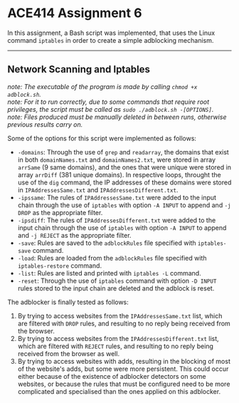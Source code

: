 # ACE414 Assignment 6

In this assignment, a Bash script was implemented, that uses the Linux command `iptables` in order to create a simple adblocking mechanism.

---

## Network Scanning and Iptables

*note: The executable of the program is made by calling `chmod +x adblock.sh`.*  
*note: For it to run correctly, due to some commands that require root privileges, the script must be called as `sudo ./adblock.sh -[OPTIONS]`.*  
*note: Files produced must be manually deleted in between runs, otherwise previous results carry on.*

Some of the options for this script were implemented as follows:
- `-domains`: Through the use of `grep` and `readarray`, the domains that exist in both `domainNames.txt` and `domainNames2.txt`, were stored in array `arrSame` (9 same domains), and the ones that were unique were stored in array `arrDiff` (381 unique domains). In respective loops, throught the use of the `dig` command, the IP addresses of these domains were stored in `IPAddressesSame.txt` and `IPAddressesDifferent.txt`.
- `-ipssame`: The rules of `IPAddressesSame.txt` were added to the input chain through the use of `iptables` with option `-A INPUT` to append and `-j DROP` as the appropriate filter.
- `-ipsdiff`: The rules of `IPAddressesDifferent.txt` were added to the input chain through the use of `iptables` with option `-A INPUT` to append and `-j REJECT` as the appropriate filter.
- `-save`: Rules are saved to the `adblockRules` file specified with `iptables-save` command.
- `-load`: Rules are loaded from the `adblockRules` file specified with `iptables-restore` command.
- `-list`: Rules are listed and printed with `iptables -L` command.
- `-reset`: Through the use of `iptables` command with option `-D INPUT` rules stored to the input chain are deleted and the adblock is reset.

The adblocker is finally tested as follows:
1. By trying to access websites from the `IPAddressesSame.txt` list, which are filtered with `DROP` rules, and resulting to no reply being received from the browser.
2. By trying to access websites from the `IPAddressesDifferent.txt` list, which are filtered with `REJECT` rules, and resulting to no reply being received from the browser as well.
3. By trying to access websites with adds, resulting in the blocking of most of the website's adds, but some were more persistent. This could occur either because of the existence of adblocker detectors on some websites, or because the rules that must be configured need to be more complicated and specialised than the ones applied on this adblocker.
